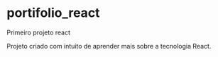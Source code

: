 # portifolio_react

Primeiro projeto react

Projeto criado com intuito de aprender mais sobre a tecnologia React. 

